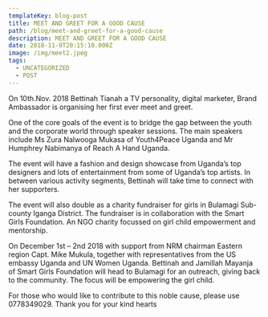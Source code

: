 ```yaml
---
templateKey: blog-post
title: MEET AND GREET FOR A GOOD CAUSE
path: /blog/meet-and-greet-for-a-good-cause
description: MEET AND GREET FOR A GOOD CAUSE
date: 2018-11-9T20:15:10.000Z
image: /img/meet2.jpeg
tags:
  - UNCATEGORIZED
  - POST
---
```


On 10th.Nov. 2018 Bettinah Tianah a TV personality, digital marketer, Brand Ambassador is organising her first ever meet and greet.

One of the core goals of the event is to bridge the gap between the youth and the corporate world through speaker sessions.
The main speakers include Ms Zura Nalwooga Mukasa of Youth4Peace Uganda and Mr Humphrey Nabimanya of Reach A Hand Uganda.

The event will have a fashion and design showcase from Uganda’s top designers and lots of entertainment from some of Uganda’s top artists.
In between various activity segments, Bettinah will take time to connect with her supporters.

The event will also double as a charity fundraiser for girls in Bulamagi Sub-county Iganga District.
The fundraiser is in collaboration with the Smart Girls Foundation. An NGO charity focussed on girl child empowerment and mentorship.

On December 1st – 2nd 2018 with support from NRM chairman Eastern region Capt. Mike Mukula, together with representatives from the US embassy Uganda and UN Women Uganda.
Bettinah and Jamillah Mayanja of Smart Girls Foundation will head to Bulamagi for an outreach, giving back to the community. The focus will be empowering the girl child.

For those who would like to contribute to this noble cause, please use 0778349029. Thank you for your kind hearts
